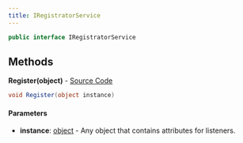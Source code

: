 ```yaml
---
title: IRegistratorService
---
```


```csharp
public interface IRegistratorService
```

## Methods

**Register(object)** - [Source Code](https://github.com/swiftly-solution/swiftlys2/blob/main/managed/src/SwiftlyS2.Shared/Services/IRegistratorService.cs#L9)

```csharp
void Register(object instance)
```

#### Parameters

- **instance**: [object](https://learn.microsoft.com/dotnet/api/system.object) - Any object that contains attributes for listeners.

